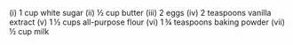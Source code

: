 (i) 1 cup white sugar
(ii) ½ cup butter
(iii) 2 eggs
(iv) 2 teaspoons vanilla extract
(v) 1 ½ cups all-purpose flour
(vi) 1 ¾ teaspoons baking powder
(vii) ½ cup milk